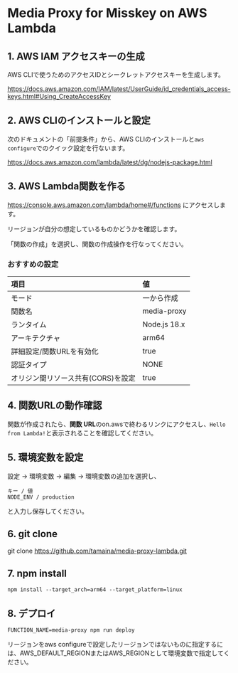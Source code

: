 # Media Proxy for Misskey on AWS Lambda
## 1. AWS IAM アクセスキーの生成
AWS CLIで使うためのアクセスIDとシークレットアクセスキーを生成します。

https://docs.aws.amazon.com/IAM/latest/UserGuide/id_credentials_access-keys.html#Using_CreateAccessKey

## 2. AWS CLIのインストールと設定
次のドキュメントの「前提条件」から、AWS CLIのインストールと`aws configure`でのクイック設定を行ないます。

https://docs.aws.amazon.com/lambda/latest/dg/nodejs-package.html

## 3. AWS Lambda関数を作る
https://console.aws.amazon.com/lambda/home#/functions にアクセスします。

リージョンが自分の想定しているものかどうかを確認します。

「関数の作成」を選択し、関数の作成操作を行なってください。

### おすすめの設定

|項目|値|
|:-|:-|
|モード|一から作成|
|関数名|media-proxy|
|ランタイム|Node.js 18.x|
|アーキテクチャ|arm64|
|詳細設定/関数URLを有効化|true|
|認証タイプ|NONE|
|オリジン間リソース共有(CORS)を設定|true|

## 4. 関数URLの動作確認
関数が作成されたら、**関数 URL**のon.awsで終わるリンクにアクセスし、`Hello from Lambda!`と表示されることを確認してください。

## 5. 環境変数を設定
設定 → 環境変数 → 編集 → 環境変数の追加を選択し、

```
キー / 値
NODE_ENV / production
```

と入力し保存してください。

## 6. git clone
git clone https://github.com/tamaina/media-proxy-lambda.git

## 7. npm install

```
npm install --target_arch=arm64 --target_platform=linux
```

## 8. デプロイ
```
FUNCTION_NAME=media-proxy npm run deploy
```

リージョンをaws configureで設定したリージョンではないものに指定するには、AWS_DEFAULT_REGIONまたはAWS_REGIONとして環境変数で指定してください。

